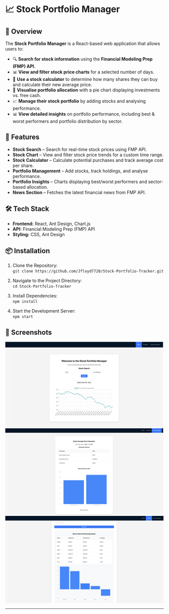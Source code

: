 # 📈 Stock Portfolio Manager

## 📌 Overview

The **Stock Portfolio Manager** is a React-based web application that allows users to:

- 🔍 **Search for stock information** using the **Financial Modeling Prep (FMP) API**.
- 📊 **View and filter stock price charts** for a selected number of days.
- 🧮 **Use a stock calculator** to determine how many shares they can buy and calculate their new average price.
- 🥧 **Visualise portfolio allocation** with a pie chart displaying investments vs. free cash.
- 📈 **Manage their stock portfolio** by adding stocks and analysing performance.
- 📊 **View detailed insights** on portfolio performance, including best & worst performers and portfolio distribution by sector.

## 🚀 Features

- **Stock Search** – Search for real-time stock prices using FMP API.
- **Stock Chart** – View and filter stock price trends for a custom time range.
- **Stock Calculator** – Calculate potential purchases and track average cost per share.
- **Portfolio Management** – Add stocks, track holdings, and analyse performance.
- **Portfolio Insights** – Charts displaying best/worst performers and sector-based allocation.
- **News Section** – Fetches the latest financial news from FMP API.

## 🛠️ Tech Stack

- **Frontend:** React, Ant Design, Chart.js
- **API:** Financial Modeling Prep (FMP) API
- **Styling:** CSS, Ant Design

## 📦 Installation

1. Clone the Repository:  
   `git clone https://github.com/Jfloyd7720/Stock-Portfolio-Tracker.git`

2. Navigate to the Project Directory:  
   `cd Stock-Portfolio-Tracker`

3. Install Dependencies:  
   `npm install`

4. Start the Development Server:  
   `npm start`

## 📸 Screenshots

![Home Page](./src/assets/screenshots/Home.png)
![Portfolio Page](./src/assets/screenshots/Calculator.png)
![Calculator Page](./src/assets/screenshots/Portfolio.png)

---
